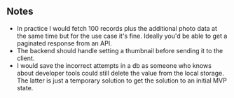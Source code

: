 ## Notes

- In practice I would fetch 100 records plus the additional photo data at the same time but for the use case it's fine. Ideally you'd be able to get a paginated response from an API.
- The backend should handle setting a thumbnail before sending it to the client.
- I would save the incorrect attempts in a db as someone who knows about developer tools could still delete the value from the local storage. The latter is just a temporary solution to get the solution to an initial MVP state.
